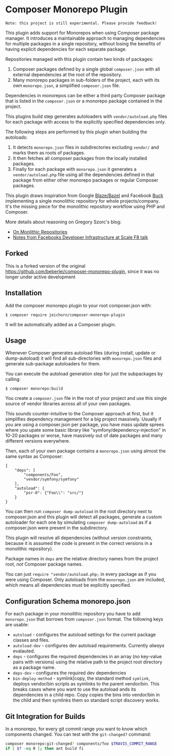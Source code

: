 # Composer Monorepo Plugin

    Note: this project is still experimental. Please provide feedback!

This plugin adds support for Monorepos when using Composer package manager. It
introduces a maintainable approach to managing dependencies for multiple
packages in a single repository, without losing the benefits of having explicit
dependencies for each separate package.

Repositories managed with this plugin contain two kinds of packages:

1. Composer packages defined by a single global `composer.json` with all external dependencies at the root of the repository.
2. Many monorepo packages in sub-folders of the project, each with its own
   `monorepo.json`, a simplified `composer.json` file.

Dependencies in monorepos can be either a third party Composer package that
is listed in the ``composer.json`` or a monorepo package contained in the project.

This plugins build step generates autoloaders with `vendor/autoload.php` files for
each package with access to the explicitly specified dependencies only.

The following steps are performed by this plugin when building the autoloads:

1. It detects `monorepo.json` files in subdirectories excluding `vendor/` and marks
   them as roots of packages.
2. It then fetches all composer packages from the locally installed packages.
3. Finally for each package with `monorepo.json` it generates a
   `vendor/autoload.php` file using all the dependencies defined in that
   package from either other monorepo packages or regular Composer packages.

This plugin draws inspiration from Google [Blaze/Bazel](http://bazel.io/) and
Facebook [Buck](http://facebook.github.io/buck/) implementing a single
monolithic repository for whole projects/company. It's the missing piece for
the monolithic repository workflow using PHP and Composer.

More details about reasoning on Gregory Szorc's blog:

- [On Monlithic Repositories](http://gregoryszorc.com/blog/2014/09/09/on-monolithic-repositories/)
- [Notes from Facebooks Developer Infrastructure at Scale F8 talk](http://gregoryszorc.com/blog/2015/03/28/notes-from-facebook's-developer-infrastructure-at-scale-f8-talk/)

## Forked

This is a forked version of the original https://github.com/beberlei/composer-monorepo-plugin, since it was no longer under active development

## Installation

Add the composer monorepo plugin to your root composer.json with:

    $ composer require jeichorn/composer-monorepo-plugin

It will be automatically added as a Composer plugin.

## Usage

Whenever Composer generates autoload files (during install, update or
dump-autoload) it will find all sub-directories with `monorepo.json` files and
generate sub-package autoloaders for them.

You can execute the autoload generation step for just the subpackages by
calling:

    $ composer monorepo:build

You create a `composer.json` file in the root of your project and use
this single source of vendor libraries across all of your own packages.

This sounds counter-intuitive to the Composer approach at first, but
it simplifies dependency management for a big project massively. Usually
if you are using a composer.json per package, you have mass update sprees
where you upate some basic library like "symfony/dependency-injection" in
10-20 packages or worse, have massively out of date packages and
many different versions everywhere.

Then, each of your own package contains a `monorepo.json` using almost
the same syntax as Composer:

    {
        "deps": [
            "components/Foo",
            "vendor/symfony/symfony"
        ],
        "autoload": {
            "psr-0": {"Foo\\": "src/"}
        }
    }

You can then run `composer dump-autoload` in the root directory next to
composer.json and this plugin will detect all packages, generate a custom
autoloader for each one by simulating `composer dump-autoload` as if a
composer.json were present in the subdirectory.

This plugin will resolve all dependencies (without version constraints, because it
is assumed the code is present in the correct versions in a monolithic
repository).

Package names in `deps` are the relative directory names from the project root,
*not* Composer package names.

You can just `require "vendor/autoload.php;` in every package as if you were using Composer.
Only autoloads from the `monorepo.json` are included, which means all dependencies must be explicitly
specified.

## Configuration Schema monorepo.json

For each package in your monolithic repository you have to add `monorepo.json`
that borrows from `composer.json` format. The following keys are usable:

- `autoload` - configures the autoload settings for the current package classes and files.
- `autoload-dev` - configures dev autoload requirements. Currently *always* evalauted.
- `deps` - configures the required dependencies in an array (no key-value pairs with versions)
  using the relative path to the project root directory as a package name.
- `deps-dev` - configures the required dev dependencies
- `bin-deploy-method` - symlink|copy, the standard method `symlink`, deploys vendor/bin scripts as symlinks 
    to the parent vendor/bin.  This breaks cases where you want to use the autoload ands its dependencies
    in a child repo.  Copy copies the bins into vendor/bin in the child and then symlinks them
    so standard script discovery works.

## Git Integration for Builds

In a monorepo, for every git commit range you want to know which components changed.
You can test with the `git-changed?` command:

```bash
composer monorepo:git-changed? components/foo $TRAVIS_COMMIT_RANGE
if [ $? -eq 0 ]; then ant build fi
```

